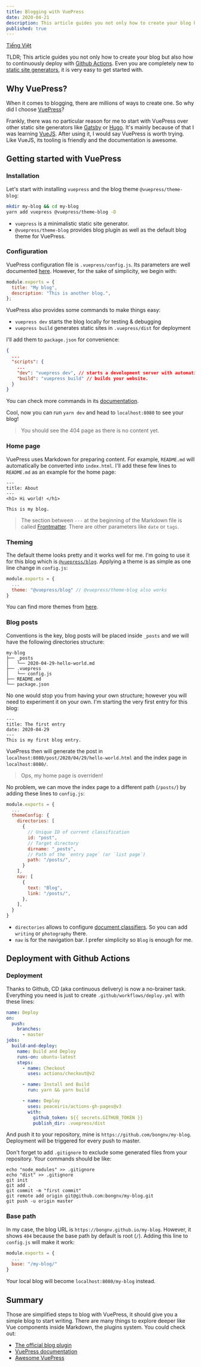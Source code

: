 ```yaml
---
title: Blogging with VuePress
date: 2020-04-21
description: This article guides you not only how to create your blog but also how to continuously deploy with Github Actions. Even you are completely new to static site generators, it is very easy to get started with.
published: true
---
```


[Tiếng Việt](/blog/2020-04-21-viet-blog-bang-vuepress/)

TLDR; This article guides you not only how to create your blog but also how to continuously deploy with [Github Actions](https://github.com/features/actions). Even you are completely new to [static site generators](https://en.wikipedia.org/wiki/Web_template_system#Static_site_generators), it is very easy to get started with.

## Why VuePress?

When it comes to blogging, there are millions of ways to create one. So why did I choose [VuePress](https://vuepress.vuejs.org/)?

Frankly, there was no particular reason for me to start with VuePress over other static site generators like [Gatsby](https://www.gatsbyjs.org/) or [Hugo](https://gohugo.io/). It's mainly because of that I was learning [VueJS](https://vuejs.org/). After using it, I would say VuePress is worth trying. Like VueJS, its tooling is friendly and the documentation is awesome.

## Getting started with VuePress

### Installation

Let's start with installing `vuepress` and the blog theme `@vuepress/theme-blog`:

```bash
mkdir my-blog && cd my-blog
yarn add vuepress @vuepress/theme-blog -D
```

- `vuepress` is a minimalistic static site generator.
- `@vuepress/theme-blog` provides blog plugin as well as the default blog theme for VuePress.

### Configuration

VuePress configuration file is `.vuepress/config.js`. Its parameters are well documented [here](https://vuepress.vuejs.org/config/). However, for the sake of simplicity, we begin with:

```js
module.exports = {
  title: "My blog",
  description: "This is another blog.",
};
```

VuePress also provides some commands to make things easy:

- `vuepress dev` starts the blog locally for testing & debugging
- `vuepress build` generates static sites in `.vuepress/dist` for deployment

I'll add them to `package.json` for convenience:

```json
{
  ...
  "scripts": {
    ...
    "dev": "vuepress dev", // starts a development server with automatic reload.
    "build": "vuepress build" // builds your website.
  }
}
```

You can check more commands in its [documentation](https://vuepress.vuejs.org/api/cli.html).

Cool, now you can run `yarn dev` and head to `localhost:8080` to see your blog!

> You should see the 404 page as there is no content yet.

### Home page

VuePress uses Markdown for preparing content. For example, `README.md` will automatically be converted into `index.html`. I'll add these few lines to `README.md` as an example for the home page:

```
---
title: About
---
<h1> Hi world! </h1>

This is my blog.
```

> The section between `---` at the beginning of the Markdown file is called [Frontmatter](https://vuepress.vuejs.org/guide/frontmatter.html). There are other parameters like `date` or `tags`.

### Theming

The default theme looks pretty and it works well for me. I'm going to use it for this blog which is [`@vuepress/blog`](https://vuepress-theme-blog.ulivz.com/). Applying a theme is as simple as one line change in `config.js`:

```js
module.exports = {
  ...
  theme: "@vuepress/blog" // @vuepress/theme-blog also works
}
```

You can find more themes from [here](https://github.com/vuepressjs/awesome-vuepress).

### Blog posts

Conventions is the key, blog posts will be placed inside `_posts` and we will have the following directories structure:

```
my-blog
├── _posts
│   └── 2020-04-29-hello-world.md
├── .vuepress
│   └── config.js
├── README.md
└── package.json
```

No one would stop you from having your own structure; however you will need to experiment it on your own. I'm starting the very first entry for this blog:

```
---
title: The first entry
date: 2020-04-29
---
This is my first blog entry.
```

VuePress then will generate the post in `localhost:8080/post/2020/04/29/hello-world.html` and the index page in `localhost:8080/`.

> Ops, my home page is overriden!

No problem, we can move the index page to a different path (`/posts/`) by adding these lines to `config.js`:

```js
module.exports = {
  ...
  themeConfig: {
    directories: [
      {
        // Unique ID of current classification
        id: "post",
        // Target directory
        dirname: "_posts",
        // Path of the `entry page` (or `list page`)
        path: "/posts/",
      }
    ],
    nav: [
      {
        text: "Blog",
        link: "/posts/",
      },
    ],
  }
}
```

- `directories` allows to configure [document classifiers](https://vuepress-plugin-blog.ulivz.com/guide/getting-started.html#directory-classifier). So you can add `writing` or `photography` there.
- `nav` is for the navigation bar. I prefer simplicity so `Blog` is enough for me.

## Deployment with Github Actions

### Deployment

Thanks to Github, CD (aka continuous delivery) is now a no-brainer task. Everything you need is just to create `.github/workflows/deploy.yml` with these lines:

```yml
name: Deploy
on:
  push:
    branches:
      - master
jobs:
  build-and-deploy:
    name: Build and Deploy
    runs-on: ubuntu-latest
    steps:
      - name: Checkout
        uses: actions/checkout@v2

      - name: Install and Build
        run: yarn && yarn build

      - name: Deploy
        uses: peaceiris/actions-gh-pages@v3
        with:
          github_token: ${{ secrets.GITHUB_TOKEN }}
          publish_dir: .vuepress/dist
```

And push it to your repository, mine is `https://github.com/bongnv/my-blog`. Deployment will be triggered for every push to master.

Don't forget to add `.gitignore` to exclude some generated files from your repository. Your commands should be like:

```
echo "node_modules" >> .gitignore
echo "dist" >> .gitignore
git init
git add .
git commit -m "first commit"
git remote add origin git@github.com:bongnv/my-blog.git
git push -u origin master
```

### Base path

In my case, the blog URL is `https://bongnv.github.io/my-blog`. However, it shows `404` because the base path by default is root (`/`). Adding this line to `config.js` will make it work:

```js
module.exports = {
  ...
  base: "/my-blog/"
}
```

Your local blog will become `localhost:8080/my-blog` instead.

## Summary

Those are simplified steps to blog with VuePress, it should give you a simple blog to start writing. There are many things to explore deeper like Vue components inside Markdown, the plugins system. You could check out:

- [The official blog plugin](https://vuepress-theme-blog.ulivz.com/)
- [VuePress documentation](https://vuepress.vuejs.org/)
- [Awesome VuePress](https://github.com/vuepressjs/awesome-vuepress)
